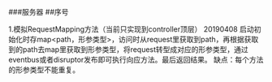 ###服务器
##序号

1.模拟RequestMapping方法（当前只实现到controller顶层）  20190408
启动初始化时存map<path，形参类型>，访问时从request里获取到path，再根据获取到的path去map里获取到形参类型，将request转型成对应的形参类型，通过eventbus或者disruptor发布即可执行向应方法。最后返回结果。
缺点：每个方法的形参类型不能重复。
